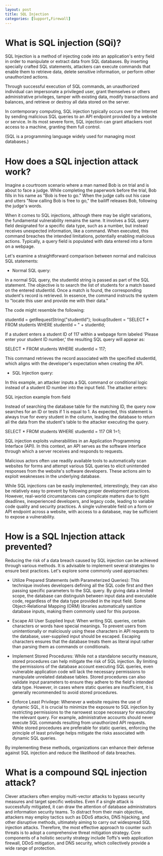 ```yaml
---
layout: post
title: SQL Injection
categories: [Support,Firewall]
---
```

# What is SQL injection (SQi)?
SQL Injection is a method of injecting code into an application's entry field in order to manipulate or extract data from SQL databases. By inserting specially crafted SQL statements, attackers can execute commands that enable them to retrieve data, delete sensitive information, or perform other unauthorized actions.

Through successful execution of SQL commands, an unauthorized individual can impersonate a privileged user, grant themselves or others administrative privileges, tamper with existing data, modify transactions and balances, and retrieve or destroy all data stored on the server.

In contemporary computing, SQL injection typically occurs over the Internet by sending malicious SQL queries to an API endpoint provided by a website or service. In its most severe form, SQL injection can grant attackers root access to a machine, granting them full control.

(SQL is a programming language widely used for managing most databases.)

# How does a SQL injection attack work?
Imagine a courtroom scenario where a man named Bob is on trial and is about to face a judge. While completing the paperwork before the trial, Bob fills in his name as "Bob is free to go." When the judge calls out his case and utters "Now calling Bob is free to go," the bailiff releases Bob, following the judge's words.

When it comes to SQL injections, although there may be slight variations, the fundamental vulnerability remains the same. It involves a SQL query field designated for a specific data type, such as a number, but instead receives unexpected information, like a command. When executed, this command breaches the intended limitations, potentially enabling malicious actions. Typically, a query field is populated with data entered into a form on a webpage.

Let's examine a straightforward comparison between normal and malicious SQL statements:

* Normal SQL query:

In a normal SQL query, the studentId string is passed as part of the SQL statement. The objective is to search the list of students for a match based on the entered studentId. Once a match is found, the corresponding student's record is retrieved. In essence, the command instructs the system to "locate this user and provide me with their data."

The code might resemble the following:

studentId = getRequestString("studentId");
lookupStudent = "SELECT * FROM students WHERE studentId = " + studentId;

If a student enters a student ID of 117 within a webpage form labeled 'Please enter your student ID number,' the resulting SQL query will appear as:

SELECT * FROM students WHERE studentId = 117;

This command retrieves the record associated with the specified studentId, which aligns with the developer's expectation when creating the API.

* SQL Injection query:

In this example, an attacker inputs a SQL command or conditional logic instead of a student ID number into the input field. The attacker enters:

SQL injection example from field

Instead of searching the database table for the matching ID, the query now searches for an ID or tests if 1 is equal to 1. As expected, this statement is always true for every student in the column, leading the database to return all the data from the student's table to the attacker executing the query.

SELECT * FROM students WHERE studentId = 117 OR 1=1;

SQL injection exploits vulnerabilities in an Application Programming Interface (API). In this context, an API serves as the software interface through which a server receives and responds to requests.

Malicious actors often use readily available tools to automatically scan websites for forms and attempt various SQL queries to elicit unintended responses from the website's software developers. These actions aim to exploit weaknesses in the underlying database.

While SQL injections can be easily implemented, interestingly, they can also be relatively easy to prevent by following proper development practices. However, real-world circumstances can complicate matters due to tight deadlines, inexperienced developers, and legacy code, leading to variable code quality and security practices. A single vulnerable field on a form or API endpoint across a website, with access to a database, may be sufficient to expose a vulnerability.

# How is a SQL Injection attack prevented?
Reducing the risk of a data breach caused by SQL injection can be achieved through various methods. It is advisable to implement several strategies to ensure best practices. Let's explore some commonly used approaches:

* Utilize Prepared Statements (with Parameterized Queries): This technique involves developers defining all the SQL code first and then passing specific parameters to the SQL query. By giving data a limited scope, the database can distinguish between input data and executable code, regardless of the data type provided in the input field. Some Object-Relational Mapping (ORM) libraries automatically sanitize database inputs, making them commonly used for this purpose.

* Escape All User Supplied Input: When writing SQL queries, certain characters or words have special meanings. To prevent users from unintentionally or maliciously using these characters in API requests to the database, user-supplied input should be escaped. Escaping characters ensures that the database treats them as literal input rather than parsing them as commands or conditionals.

* Implement Stored Procedures: While not a standalone security measure, stored procedures can help mitigate the risk of SQL injection. By limiting the permissions of the database account executing SQL queries, even vulnerable application code will lack the necessary permissions to manipulate unrelated database tables. Stored procedures can also validate input parameters to ensure they adhere to the field's intended data type. However, in cases where static queries are insufficient, it is generally recommended to avoid stored procedures.

* Enforce Least Privilege: Whenever a website requires the use of dynamic SQL, it is crucial to minimize the exposure to SQL injection by restricting permissions to the narrowest scope necessary for executing the relevant query. For example, administrative accounts should never execute SQL commands resulting from unauthorized API requests. While stored procedures are preferable for static queries, enforcing the principle of least privilege helps mitigate the risks associated with dynamic SQL queries.

By implementing these methods, organizations can enhance their defense against SQL injection and reduce the likelihood of data breaches.

# What is a compound SQL injection attack?
Clever attackers often employ multi-vector attacks to bypass security measures and target specific websites. Even if a single attack is successfully mitigated, it can draw the attention of database administrators and information security teams. To distract from their main objective, attackers may employ tactics such as DDoS attacks, DNS hijacking, and other disruptive methods, ultimately aiming to carry out widespread SQL injection attacks. Therefore, the most effective approach to counter such threats is to adopt a comprehensive threat mitigation strategy. Core components of a holistic security strategy include Toffs's web application firewall, DDoS mitigation, and DNS security, which collectively provide a wide range of protection.
